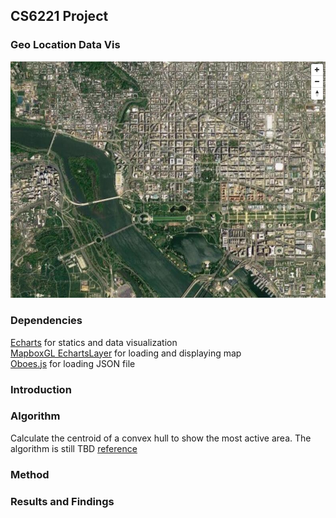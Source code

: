 ## CS6221 Project
### Geo Location Data Vis

![img](imgs/snapshot.jpg)

### Dependencies
[Echarts](https://echarts.apache.org/en/index.html) for statics and data visualization  
[MapboxGL EchartsLayer](https://github.com/lzxue/echartsLayer) for loading and displaying map  
[Oboes.js](http://oboejs.com/) for loading JSON file  

### Introduction

### Algorithm
Calculate the centroid of a convex hull to show the most active area.
The algorithm is still TBD
[reference](https://www.gamedev.net/forums/topic/533590-how-to-find-the-center-point-of-a-convex-hull/)

### Method

### Results and Findings

